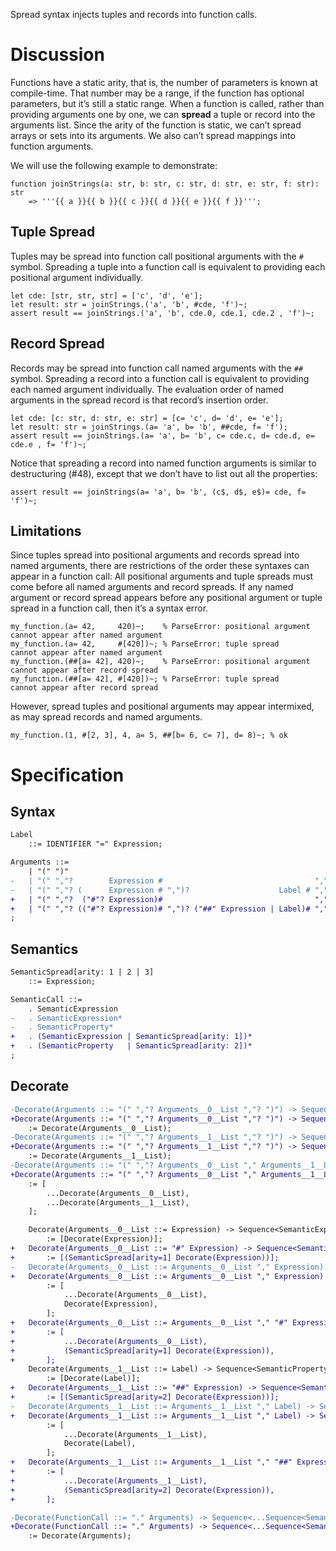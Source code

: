 Spread syntax injects tuples and records into function calls.

# Discussion
Functions have a static arity, that is, the number of parameters is known at compile-time. That number may be a range, if the function has optional parameters, but it’s still a static range. When a function is called, rather than providing arguments one by one, we can **spread** a tuple or record into the arguments list. Since the arity of the function is static, we can’t spread arrays or sets into its arguments. We also can’t spread mappings into function arguments.

We will use the following example to demonstrate:
```cp
function joinStrings(a: str, b: str, c: str, d: str, e: str, f: str): str
	=> '''{{ a }}{{ b }}{{ c }}{{ d }}{{ e }}{{ f }}''';
```

## Tuple Spread
Tuples may be spread into function call positional arguments with the `#` symbol. Spreading a tuple into a function call is equivalent to providing each positional argument individually.
```cp
let cde: [str, str, str] = ['c', 'd', 'e'];
let result: str = joinStrings.('a', 'b', #cde, 'f')~;
assert result == joinStrings.('a', 'b', cde.0, cde.1, cde.2 , 'f')~;
```

## Record Spread
Records may be spread into function call named arguments with the `##` symbol. Spreading a record into a function call is equivalent to providing each named argument individually. The evaluation order of named arguments in the spread record is that record’s insertion order.
```cp
let cde: [c: str, d: str, e: str] = [c= 'c', d= 'd', e= 'e'];
let result: str = joinStrings.(a= 'a', b= 'b', ##cde, f= 'f');
assert result == joinStrings.(a= 'a', b= 'b', c= cde.c, d= cde.d, e= cde.e , f= 'f')~;
```
Notice that spreading a record into named function arguments is similar to destructuring (#48), except that we don’t have to list out all the properties:
```cp
assert result == joinStrings(a= 'a', b= 'b', (c$, d$, e$)= cde, f= 'f')~;
```

## Limitations
Since tuples spread into positional arguments and records spread into named arguments, there are restrictions of the order these syntaxes can appear in a function call: All positional arguments and tuple spreads must come before all named arguments and record spreads. If any named argument or record spread appears before any positional argument or tuple spread in a function call, then it’s a syntax error.
```cp
my_function.(a= 42,     420)~;    % ParseError: positional argument cannot appear after named argument
my_function.(a= 42,     #[420])~; % ParseError: tuple spread        cannot appear after named argument
my_function.(##[a= 42], 420)~;    % ParseError: positional argument cannot appear after record spread
my_function.(##[a= 42], #[420])~; % ParseError: tuple spread        cannot appear after record spread
```
However, spread tuples and positional arguments may appear intermixed, as may spread records and named arguments.
```cp
my_function.(1, #[2, 3], 4, a= 5, ##[b= 6, c= 7], d= 8)~; % ok
```

# Specification

## Syntax
```diff
Label
	::= IDENTIFIER "=" Expression;

Arguments ::=
	| "(" ")"
-	| "(" ","?        Expression #                                  ","? ")"
-	| "(" ","? (      Expression # ",")?                    Label # ","? ")"
+	| "(" ","?  ("#"? Expression)#                                  ","? ")"
+	| "(" ","? (("#"? Expression)# ",")? ("##" Expression | Label)# ","? ")"
;
```

## Semantics
```diff
SemanticSpread[arity: 1 | 2 | 3]
	::= Expression;

SemanticCall ::=
	. SemanticExpression
-	. SemanticExpression*
-	. SemanticProperty*
+	. (SemanticExpression | SemanticSpread[arity: 1])*
+	. (SemanticProperty   | SemanticSpread[arity: 2])*
;
```

## Decorate
```diff
-Decorate(Arguments ::= "(" ","? Arguments__0__List ","? ")") -> Sequence<SemanticExpression>
+Decorate(Arguments ::= "(" ","? Arguments__0__List ","? ")") -> Sequence<SemanticExpression | SemanticSpread[arity: 1]>
	:= Decorate(Arguments__0__List);
-Decorate(Arguments ::= "(" ","? Arguments__1__List ","? ")") -> Sequence<SemanticProperty>
+Decorate(Arguments ::= "(" ","? Arguments__1__List ","? ")") -> Sequence<SemanticProperty | SemanticSpread[arity: 2]>
	:= Decorate(Arguments__1__List);
-Decorate(Arguments ::= "(" ","? Arguments__0__List "," Arguments__1__List ","? ")") -> Sequence<...Sequence<SemanticExpression>,                            ...Sequence<SemanticProperty>>
+Decorate(Arguments ::= "(" ","? Arguments__0__List "," Arguments__1__List ","? ")") -> Sequence<...Sequence<SemanticExpression | SemanticSpread[arity: 1]>, ...Sequence<SemanticProperty | SemanticSpread[arity: 2]>>
	:= [
		...Decorate(Arguments__0__List),
		...Decorate(Arguments__1__List),
	];

	Decorate(Arguments__0__List ::= Expression) -> Sequence<SemanticExpression>
		:= [Decorate(Expression)];
+	Decorate(Arguments__0__List ::= "#" Expression) -> Sequence<SemanticSpread[arity: 1]>
+		:= [(SemanticSpread[arity=1] Decorate(Expression))];
-	Decorate(Arguments__0__List ::= Arguments__0__List "," Expression) -> Sequence<SemanticExpression>
+	Decorate(Arguments__0__List ::= Arguments__0__List "," Expression) -> Sequence<SemanticExpression | SemanticSpread[arity: 1]>
		:= [
			...Decorate(Arguments__0__List),
			Decorate(Expression),
		];
+	Decorate(Arguments__0__List ::= Arguments__0__List "," "#" Expression) -> Sequence<SemanticExpression | SemanticSpread[arity: 1]>
+		:= [
+			...Decorate(Arguments__0__List),
+			(SemanticSpread[arity=1] Decorate(Expression)),
+		];
	Decorate(Arguments__1__List ::= Label) -> Sequence<SemanticProperty>
		:= [Decorate(Label)];
+	Decorate(Arguments__1__List ::= "##" Expression) -> Sequence<SemanticSpread[arity: 2]>
+		:= [(SemanticSpread[arity=2] Decorate(Expression))];
-	Decorate(Arguments__1__List ::= Arguments__1__List "," Label) -> Sequence<SemanticProperty>
+	Decorate(Arguments__1__List ::= Arguments__1__List "," Label) -> Sequence<SemanticProperty | SemanticSpread[arity: 2]>
		:= [
			...Decorate(Arguments__1__List),
			Decorate(Label),
		];
+	Decorate(Arguments__1__List ::= Arguments__1__List "," "##" Expression) -> Sequence<SemanticProperty | SemanticSpread[arity: 2]>
+		:= [
+			...Decorate(Arguments__1__List),
+			(SemanticSpread[arity=2] Decorate(Expression)),
+		];

-Decorate(FunctionCall ::= "." Arguments) -> Sequence<...Sequence<SemanticExpression>,                            ...Sequence<SemanticProperty>>
+Decorate(FunctionCall ::= "." Arguments) -> Sequence<...Sequence<SemanticExpression | SemanticSpread[arity: 1]>, ...Sequence<SemanticProperty | SemanticSpread[arity: 2]>>
	:= Decorate(Arguments);
```
